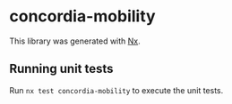 # concordia-mobility

This library was generated with [Nx](https://nx.dev).

## Running unit tests

Run `nx test concordia-mobility` to execute the unit tests.
